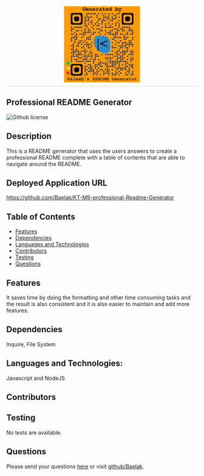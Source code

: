 
  <div style="display: flex; justify-content: center; border-bottom: 1px solid #ddd; padding-bottom: 10px; margin-bottom: 20px;">
  <img src="../generatedQR.png" alt="Logo" style="max-height: 200px; max-width: 200px;">
</div>
   
## Professional README Generator

![Github license](https://img.shields.io/badge/license-none-green.svg)
## Description
This is a README generator that uses the users answers to create a professional README complete with a table of contents that are able to navigate around the README.
## Deployed Application URL
https://github.com/Baelak/KT-M9-professional-Readme-Generator
## Table of Contents
* [Features](#features)
* [Dependencies](#dependencies)
* [Languages and Technologies](#languages-and-technologies)
* [Contributors](#contributors)
* [Testing](#testing)
* [Questions](#questions)
## Features
It saves time by doing the formatting and other time consuming tasks and the result is also consistent and it is also easier to maintain and add more features.
## Dependencies
Inquire, File System
## Languages and Technologies:
Javascript and NodeJS
## Contributors

## Testing
No tests are available.
## Questions
Please send your questions [here](mailto:teklemichaelkaleab@gmail.com?subject=[GitHub]%20Dev%20Connect) or visit [github/Baelak](https://github.com/Baelak).
